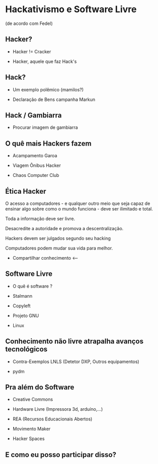 # Hackativismo e Software Livre 
(de acordo com Fedel)

## Hacker?

* Hacker != Cracker

* Hacker, aquele que faz Hack's


## Hack?

* Um exemplo polêmico (mamilos?)

* Declaração de Bens campanha Markun

## Hack / Gambiarra

* Procurar imagem de gambiarra

## O quê mais Hackers fazem

* Acampamento Garoa

* Viagem Ônibus Hacker

* Chaos Computer Club

## Ética Hacker


O acesso a computadores - e qualquer outro meio que seja capaz de ensinar algo sobre como o mundo funciona - deve ser ilimitado e total.

Toda a informação deve ser livre.

Desacredite a autoridade e promova a descentralização.

Hackers devem ser julgados segundo seu hacking

Computadores podem mudar sua vida para melhor.




* Compartilhar conhecimento <--

## Software Livre

* O quê é software ?

* Stalmann

* Copyleft

* Projeto GNU

* Linux

## Conhecimento não livre atrapalha avanços tecnológicos

* Contra-Exemplos LNLS (Detetor DXP, Outros equipamentos)

* pydm

## Pra além do Software

* Creative Commons

* Hardware Livre (Impressora 3d, arduíno,...)

* REA (Recursos Educacionais Abertos)

* Movimento Maker

* Hacker Spaces

## E como eu posso participar disso?




